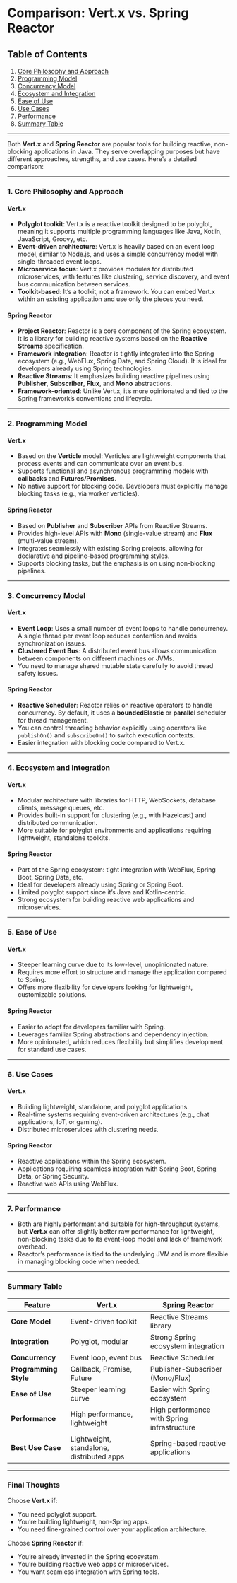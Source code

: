 # Comparison: Vert.x vs. Spring Reactor

## Table of Contents
1. [Core Philosophy and Approach](#core-philosophy-and-approach)
2. [Programming Model](#programming-model)
3. [Concurrency Model](#concurrency-model)
4. [Ecosystem and Integration](#ecosystem-and-integration)
5. [Ease of Use](#ease-of-use)
6. [Use Cases](#use-cases)
7. [Performance](#performance)
8. [Summary Table](#summary-table)

---

Both **Vert.x** and **Spring Reactor** are popular tools for building reactive, non-blocking applications in Java. They serve overlapping purposes but have different approaches, strengths, and use cases. Here’s a detailed comparison:

---

### 1. **Core Philosophy and Approach**
#### **Vert.x**
- **Polyglot toolkit**: Vert.x is a reactive toolkit designed to be polyglot, meaning it supports multiple programming languages like Java, Kotlin, JavaScript, Groovy, etc.
- **Event-driven architecture**: Vert.x is heavily based on an event loop model, similar to Node.js, and uses a simple concurrency model with single-threaded event loops.
- **Microservice focus**: Vert.x provides modules for distributed microservices, with features like clustering, service discovery, and event bus communication between services.
- **Toolkit-based**: It’s a toolkit, not a framework. You can embed Vert.x within an existing application and use only the pieces you need.

#### **Spring Reactor**
- **Project Reactor**: Reactor is a core component of the Spring ecosystem. It is a library for building reactive systems based on the **Reactive Streams** specification.
- **Framework integration**: Reactor is tightly integrated into the Spring ecosystem (e.g., WebFlux, Spring Data, and Spring Cloud). It is ideal for developers already using Spring technologies.
- **Reactive Streams**: It emphasizes building reactive pipelines using **Publisher**, **Subscriber**, **Flux**, and **Mono** abstractions.
- **Framework-oriented**: Unlike Vert.x, it’s more opinionated and tied to the Spring framework’s conventions and lifecycle.

---

### 2. **Programming Model**
#### **Vert.x**
- Based on the **Verticle** model: Verticles are lightweight components that process events and can communicate over an event bus.
- Supports functional and asynchronous programming models with **callbacks** and **Futures/Promises**.
- No native support for blocking code. Developers must explicitly manage blocking tasks (e.g., via worker verticles).

#### **Spring Reactor**
- Based on **Publisher** and **Subscriber** APIs from Reactive Streams.
- Provides high-level APIs with **Mono** (single-value stream) and **Flux** (multi-value stream).
- Integrates seamlessly with existing Spring projects, allowing for declarative and pipeline-based programming styles.
- Supports blocking tasks, but the emphasis is on using non-blocking pipelines.

---

### 3. **Concurrency Model**
#### **Vert.x**
- **Event Loop**: Uses a small number of event loops to handle concurrency. A single thread per event loop reduces contention and avoids synchronization issues.
- **Clustered Event Bus**: A distributed event bus allows communication between components on different machines or JVMs.
- You need to manage shared mutable state carefully to avoid thread safety issues.

#### **Spring Reactor**
- **Reactive Scheduler**: Reactor relies on reactive operators to handle concurrency. By default, it uses a **boundedElastic** or **parallel** scheduler for thread management.
- You can control threading behavior explicitly using operators like `publishOn()` and `subscribeOn()` to switch execution contexts.
- Easier integration with blocking code compared to Vert.x.

---

### 4. **Ecosystem and Integration**
#### **Vert.x**
- Modular architecture with libraries for HTTP, WebSockets, database clients, message queues, etc.
- Provides built-in support for clustering (e.g., with Hazelcast) and distributed communication.
- More suitable for polyglot environments and applications requiring lightweight, standalone toolkits.

#### **Spring Reactor**
- Part of the Spring ecosystem: tight integration with WebFlux, Spring Boot, Spring Data, etc.
- Ideal for developers already using Spring or Spring Boot.
- Limited polyglot support since it’s Java and Kotlin-centric.
- Strong ecosystem for building reactive web applications and microservices.

---

### 5. **Ease of Use**
#### **Vert.x**
- Steeper learning curve due to its low-level, unopinionated nature.
- Requires more effort to structure and manage the application compared to Spring.
- Offers more flexibility for developers looking for lightweight, customizable solutions.

#### **Spring Reactor**
- Easier to adopt for developers familiar with Spring.
- Leverages familiar Spring abstractions and dependency injection.
- More opinionated, which reduces flexibility but simplifies development for standard use cases.

---

### 6. **Use Cases**
#### **Vert.x**
- Building lightweight, standalone, and polyglot applications.
- Real-time systems requiring event-driven architectures (e.g., chat applications, IoT, or gaming).
- Distributed microservices with clustering needs.

#### **Spring Reactor**
- Reactive applications within the Spring ecosystem.
- Applications requiring seamless integration with Spring Boot, Spring Data, or Spring Security.
- Reactive web APIs using WebFlux.

---

### 7. **Performance**
- Both are highly performant and suitable for high-throughput systems, but **Vert.x** can offer slightly better raw performance for lightweight, non-blocking tasks due to its event-loop model and lack of framework overhead.
- Reactor’s performance is tied to the underlying JVM and is more flexible in managing blocking code when needed.

---

### Summary Table

| Feature                    | **Vert.x**                                      | **Spring Reactor**                          |
|----------------------------|------------------------------------------------|---------------------------------------------|
| **Core Model**             | Event-driven toolkit                           | Reactive Streams library                    |
| **Integration**            | Polyglot, modular                              | Strong Spring ecosystem integration         |
| **Concurrency**            | Event loop, event bus                          | Reactive Scheduler                          |
| **Programming Style**      | Callback, Promise, Future                      | Publisher-Subscriber (Mono/Flux)            |
| **Ease of Use**            | Steeper learning curve                         | Easier with Spring ecosystem                |
| **Performance**            | High performance, lightweight                  | High performance with Spring infrastructure |
| **Best Use Case**          | Lightweight, standalone, distributed apps      | Spring-based reactive applications          |

---

### Final Thoughts
Choose **Vert.x** if:
- You need polyglot support.
- You’re building lightweight, non-Spring apps.
- You need fine-grained control over your application architecture.

Choose **Spring Reactor** if:
- You’re already invested in the Spring ecosystem.
- You’re building reactive web apps or microservices.
- You want seamless integration with Spring tools.

